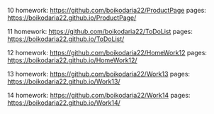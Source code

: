 10 homework: https://github.com/boikodaria22/ProductPage
pages: https://boikodaria22.github.io/ProductPage/

11 homework: https://github.com/boikodaria22/ToDoList
pages: https://boikodaria22.github.io/ToDoList/

12 homework: https://github.com/boikodaria22/HomeWork12
pages: https://boikodaria22.github.io/HomeWork12/

13 homework:
https://github.com/boikodaria22/Work13
pages: https://boikodaria22.github.io/Work13/

14 homework:
https://github.com/boikodaria22/Work14
pages: https://boikodaria22.github.io/Work14/
